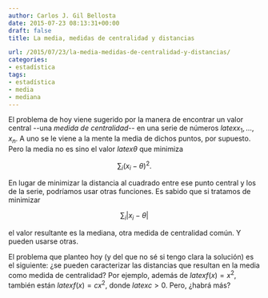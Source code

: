 ```yaml
---
author: Carlos J. Gil Bellosta
date: 2015-07-23 08:13:31+00:00
draft: false
title: La media, medidas de centralidad y distancias

url: /2015/07/23/la-media-medidas-de-centralidad-y-distancias/
categories:
- estadística
tags:
- estadística
- media
- mediana
---
```


El problema de hoy viene sugerido por la manera de encontrar un valor central --una _medida de centralidad_-- en una serie de números $latex x_1,\dots, x_n$. A uno se le viene a la mente la media de dichos puntos, por supuesto. Pero la media no es sino el valor $latex \theta$ que minimiza

$$ \sum_i (x_i - \theta)^2.$$

En lugar de minimizar la distancia al cuadrado entre ese punto central y los de la serie, podríamos usar otras funciones. Es sabido que si tratamos de minimizar

$$ \sum_i |x_i - \theta|$$

el valor resultante es la mediana, otra medida de centralidad común. Y pueden usarse otras.

El problema que planteo hoy (y del que no sé si tengo clara la solución) es el siguiente: ¿se pueden caracterizar las distancias que resultan en la media como medida de centralidad? Por ejemplo, además de $latex f(x)=x^2$, también están $latex f(x)=c x^2$, donde $latex c>0$. Pero, ¿habrá más?
